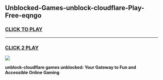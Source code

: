 
## Unblocked-Games-unblock-cloudflare-Play-Free-eqngo
<h3>
<a href="https://premium76.site?title=unblock-cloudflare&ref=10A">CLICK TO PLAY</a></h3>
<hr>

<h3>
<a href="https://premium76.site?title=unblock-cloudflare&ref=10A">CLICK 2 PLAY</a>
  
</h3>

<a href="https://premium76.site?title=unblock-cloudflare&ref=10A"><img src="https://clearcache.store/games.png"></a>


**unblock-cloudflare games unblocked: Your Gateway to Fun and Accessible Online Gaming**
